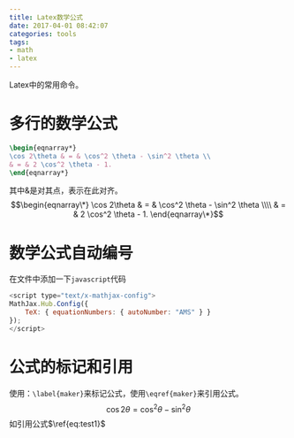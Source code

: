 ```yaml
---
title: Latex数学公式
date: 2017-04-01 08:42:07
categories: tools
tags:
- math
- latex
---
```


Latex中的常用命令。

<!-- more -->


# 多行的数学公式
```latex
\begin{eqnarray*}
\cos 2\theta & = & \cos^2 \theta - \sin^2 \theta \\
& = & 2 \cos^2 \theta - 1.
\end{eqnarray*}
```
其中&是对其点，表示在此对齐。
$$\begin{eqnarray\*}
\cos 2\theta & = & \cos^2 \theta - \sin^2 \theta \\\\
& = & 2 \cos^2 \theta - 1.
\end{eqnarray\*}$$

# 数学公式自动编号
在文件中添加一下`javascript`代码
```js
<script type="text/x-mathjax-config">
MathJax.Hub.Config({
	TeX: { equationNumbers: { autoNumber: "AMS" } }
});
</script>
```

# 公式的标记和引用
使用：`\label{maker}`来标记公式，使用`\eqref{maker}`来引用公式。
$$
\begin{equation}
\cos 2\theta = \cos^2 \theta - \sin^2 \theta
\label{eq:test1}
\end{equation}
$$
如引用公式$\ref{eq:test1}$



<script type="text/x-mathjax-config">
MathJax.Hub.Config({
	TeX: { equationNumbers: { autoNumber: "AMS" } }
});
</script>